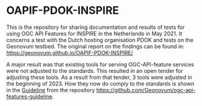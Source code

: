 # OAPIF-PDOK-INSPIRE

This is the repository for sharing documentation and results of tests for using OGC API Features for INSPIRE in the Netherlands in May 2021.
It concerns a test with the Dutch hosting organisation PDOK and tests on the Geonovum testbed.
The original report on the findings can be found in: https://geonovum.github.io/OAPIF-PDOK-INSPIRE/

A major result was that existing tools for serving OGC-API-feature services were not adjusted to the standards. 
This resulted in an open tender for adjusting these tools. As a result from that tender, 3 tools were adjusted in the beginning of 2023.
How they now do comply to the standards is shown in the [Guideline](https://geonovum.github.io/ogc-api-features-guideline) from the repository https://github.com/Geonovum/ogc-api-features-guideline.
